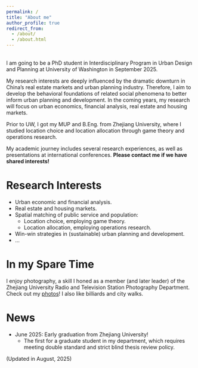```yaml
---
permalink: /
title: "About me"
author_profile: true
redirect_from: 
  - /about/
  - /about.html
---
```

<br>
I am going to be a PhD student in Interdisciplinary Program in Urban Design and Planning at University of Washington in September 2025.  

My research interests are deeply influenced by the dramatic downturn in China’s real estate markets and urban planning industry. Therefore, I aim to develop the behavioral foundations of related social phenomena to better inform urban planning and development. In the coming years, my research will focus on urban economics, financial analysis, real estate and housing markets.  

Prior to UW, I got my MUP and B.Eng. from Zhejiang University, where I studied location choice and location allocation through game theory and operations research.  
 
My academic journey includes several research experiences, as well as presentations at international conferences. **Please contact me if we have shared interests!**  

Research Interests
======
* Urban economic and financial analysis.  
* Real estate and housing markets.  
* Spatial matching of public service and population:
   * Location choice, employing game theory. 
   * Location allocation, employing operations research.    
* Win-win strategies in (sustainable) urban planning and development.  
* ...

In my Spare Time
======
I enjoy photography, a skill I honed as a member (and later leader) of the Zhejiang University Radio and Television Station Photography Department. Check out my [photos](https://hlpgallery.mysxl.cn/)! I also like billiards and city walks.

News
======
* June 2025: Early graduation from Zhejiang University!
  * The first for a graduate student in my department, which requires meeting double standard and strict blind thesis review policy.

(Updated in August, 2025)

